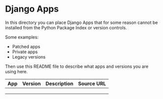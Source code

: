 # Django Apps

In this directory you can place Django Apps that for some reason cannot be installed from the Python Package Index or version controls.

Some examples:

- Patched apps
- Private apps
- Legacy versions

Then use this README file to describe what apps and versions you are using here.

| App | Version | Description | Source URL |
|-----|---------|-------------|------------|
|     |         |             |            |
|     |         |             |            |
|     |         |             |            |